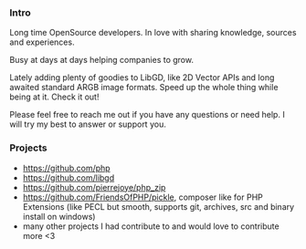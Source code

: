 ### Intro

Long time OpenSource developers. In love with sharing knowledge, sources and experiences.


Busy at days at days helping companies to grow. 

Lately adding plenty of goodies to LibGD, like 2D Vector APIs and long awaited standard ARGB image formats. Speed up the whole thing while being at it. Check it out!

Please feel free to reach me out if you have any questions or need help. I will try my best to answer or support you.

### Projects

* https://github.com/php
* https://github.com/libgd
* https://github.com/pierrejoye/php_zip
* https://github.com/FriendsOfPHP/pickle, composer like for PHP Extensions (like PECL but smooth, supports git, archives, src and binary install on windows)
* many other projects I had contribute to and would love to contribute more <3
